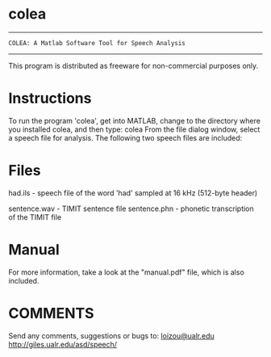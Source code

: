 # colea
*****************************************************************
	COLEA: A Matlab Software Tool for Speech Analysis
*****************************************************************
This program is distributed as freeware for non-commercial purposes
only.

Instructions
============
To run the program 'colea', get into MATLAB,  change to the directory
where you installed colea, and then type: colea
From the file dialog window, select a speech file for analysis.
The following two speech files are included:

Files
=====
had.ils	- speech file of the word 'had' sampled at 16 kHz (512-byte
	  header)

sentence.wav - TIMIT sentence file
sentence.phn - phonetic transcription of the TIMIT file

Manual
======
For more information, take a look at the "manual.pdf" file, which is also
included.

COMMENTS
========
Send any comments, suggestions or bugs to: loizou@ualr.edu
http://giles.ualr.edu/asd/speech/
